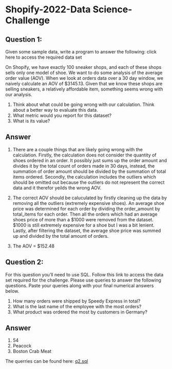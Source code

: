 # Shopify-2022-Data Science-Challenge

## Question 1: 

Given some sample data, write a program to answer the following: click here to access the required data set

On Shopify, we have exactly 100 sneaker shops, and each of these shops sells only one model of shoe. We want to do some analysis of the average order value (AOV). When we look at orders data over a 30 day window, we naively calculate an AOV of $3145.13. Given that we know these shops are selling sneakers, a relatively affordable item, something seems wrong with our analysis. 

1. Think about what could be going wrong with our calculation. Think about a better way to evaluate this data. 
2. What metric would you report for this dataset?
3. What is its value?

## Answer
1. There are a couple things that are likely going wrong with the calculation. Firstly, the calculation does not consider the quantity of shoes ordered in an order. It possibly just sums up the order amount and divides it by the total count of orders made in 30 days, instead, the summation of order amount should be divided by the summation of total items ordered. Secondly, the calculation includes the outliers which should be omitted out because the outliers do not represent the correct data and it therefor yeilds the wrong AOV.

2. The correct AOV should be caluculated by firstly cleaning up the data by removing all the outliers (extremely expensive shoes). An average shoe price was determined for each order by dividing the order_amount by total_items for each order. Then all the orders which had an average shoes price of more than a $1000 were removed from the dataset. $1000 is still extremely expensive for a shoe but I was a bit lenient. Lastly, after filtering the dataset, the average shoe price was summed up and divided by the total amount of orders.

3. The AOV = $152.48
## Question 2:

For this question you’ll need to use SQL. Follow this link to access the data set required for the challenge. Please use queries to answer the following questions. Paste your queries along with your final numerical answers below.

1. How many orders were shipped by Speedy Express in total?
2. What is the last name of the employee with the most orders?
3. What product was ordered the most by customers in Germany?

## Answer

1. 54
2. Peacock
3. Boston Crab Meat

The querries can be found here: [q2.sql](https://github.com/AhmadSiddiqi158/Shopify-2022-Data-Science-Challenge/blob/main/q2.sql)




